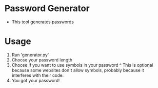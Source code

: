 # Password Generator
- This tool generates passwords

# Usage
1. Run 'generator.py'
2. Choose your password length
3. Choose if you want to use symbols in your password
^ This is optional because some websites don't allow symbols, probably because it interferes with their code.
4. You got your password!